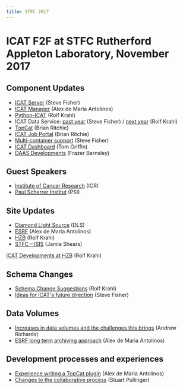 ```yaml
---
title: STFC 2017
---
```


# ICAT F2F at STFC Rutherford Appleton Laboratory, November 2017

## Component Updates

- [ICAT Server](/pdf/collaboration/communication/face-to-face-meetings/stfc-2017/ICAT_F2F_2017_Component_Update_ICAT_Server.pdf) (Steve Fisher)
- [ICAT Manager](/pdf/collaboration/communication/face-to-face-meetings/stfc-2017/ICAT_F2F_2017_Component_Update_ICAT_Manager.pdf) (Alex de Maria Antolinos)
- [Python-ICAT](/pdf/collaboration/communication/face-to-face-meetings/stfc-2017/ICAT_F2F_2017_Component_Update_Python_ICAT.pdf) (Rolf Krahl)
- ICAT Data Service: [past year](/pdf/collaboration/communication/face-to-face-meetings/stfc-2017/ICAT_F2F_2017_Component_Update_IDS.pdf) (Steve Fisher) /
  [next year](/pdf/collaboration/communication/face-to-face-meetings/stfc-2017/ICAT_F2F_2017_Component_Update_IDS_outlook.pdf) (Rolf Krahl)
- [TopCat](/pdf/collaboration/communication/face-to-face-meetings/stfc-2017/ICAT_F2F_2017_Component_Update_TopCat.pdf) (Brian Ritchie)
- [ICAT Job Portal](/pdf/collaboration/communication/face-to-face-meetings/stfc-2017/ICAT_F2F_2017_Component_Update_IJP.pdf) (Brian Ritchie)
- [Multi-container support](/pdf/collaboration/communication/face-to-face-meetings/stfc-2017/ICAT_F2F_2017_Component_Update_Mult-Container_Support.pdf) (Steve Fisher)
- [ICAT Dashboard](/pdf/collaboration/communication/face-to-face-meetings/stfc-2017/ICAT_F2F_2017_Component_Update_Dashboard.pdf) (Tom Griffin)
- [DAAS Developments](/pdf/collaboration/communication/face-to-face-meetings/stfc-2017/ICAT_F2F_2017_Component_Update_DAAS.pdf) (Frazer Barnsley)

## Guest Speakers

- [Institute of Cancer Research](/pdf/collaboration/communication/face-to-face-meetings/stfc-2017/ICAT_F2F_2017_ICR.pdf) (ICR)
- [Paul Scherrer Institut](/pdf/collaboration/communication/face-to-face-meetings/stfc-2017/ICAT_F2F_2017_PSI.pdf) (PSI)

## Site Updates

- [Diamond Light Source](/pdf/collaboration/communication/face-to-face-meetings/stfc-2017/ICAT_F2F_2017_Site_Update_DLS.pdf) (DLS)
- [ESRF](/pdf/collaboration/communication/face-to-face-meetings/stfc-2017/ICAT_F2F_2017_Site_Update_ESRF.pdf) (Alex de Maria Antolinos)
- [HZB](/pdf/collaboration/communication/face-to-face-meetings/stfc-2017/ICAT_F2F_2017_Site_Update_HZB.pdf) (Rolf Krahl)
- [STFC – ISIS](/pdf/collaboration/communication/face-to-face-meetings/stfc-2017/ICAT_F2F_2017_Site_Update_STFC_ISIS.pdf) (Jamie Shears)

[ICAT Developments at HZB](/pdf/collaboration/communication/face-to-face-meetings/stfc-2017/ICAT_F2F_2017_ICAT_Developments_at_HZB.pdf) (Rolf Krahl)

## Schema Changes

- [Schema Change Suggestions](/pdf/collaboration/communication/face-to-face-meetings/stfc-2017/ICAT_F2F_2017_Schema_Change_Suggestions.pdf) (Rolf Krahl)
- [Ideas for ICAT's future direction](/pdf/collaboration/communication/face-to-face-meetings/stfc-2017/ICAT_F2F_2017_Ideas_Future_Direction.pdf) (Steve Fisher)

## Data Volumes

- [Increases in data volumes and the challenges this brings](/pdf/collaboration/communication/face-to-face-meetings/stfc-2017/ICAT_F2F_2017_Increases_In_Data_Volumes_DLS.pdf) (Andrew Richards)
- [ESRF long term archiving approach](/pdf/collaboration/communication/face-to-face-meetings/stfc-2017/ICAT_F2F_2017_ESRF_Long_Term_Archiving_Approach.pdf) (Alex de Maria Antolinos)

## Development processes and experiences

- [Experience writing a TopCat plugin](/pdf/collaboration/communication/face-to-face-meetings/stfc-2017/ICAT_F2F_2017_Experience_Writing_TopCat_Plugin.pdf) (Alex de Maria Antolinos)
- [Changes to the collaborative process](/pdf/collaboration/communication/face-to-face-meetings/stfc-2017/ICAT_F2F_2017_Changes_Website_Documentation.pdf) (Stuart Pullinger)
